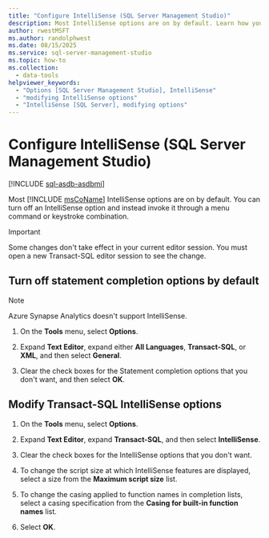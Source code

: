 ```yaml
---
title: "Configure IntelliSense (SQL Server Management Studio)"
description: Most IntelliSense options are on by default. Learn how you can turn off an IntelliSense option and invoke it instead through a menu command or keystroke combination.
author: rwestMSFT
ms.author: randolphwest
ms.date: 08/15/2025
ms.service: sql-server-management-studio
ms.topic: how-to
ms.collection:
  - data-tools
helpviewer_keywords:
  - "Options [SQL Server Management Studio], IntelliSense"
  - "modifying IntelliSense options"
  - "IntelliSense [SQL Server], modifying options"
---
```


# Configure IntelliSense (SQL Server Management Studio)

[!INCLUDE [sql-asdb-asdbmi](../includes/applies-to-version/sql-asdb-asdbmi.md)]

Most [!INCLUDE [msCoName](../includes/msconame-md.md)] IntelliSense options are on by default. You can turn off an IntelliSense option and instead invoke it through a menu command or keystroke combination.

> [!IMPORTANT]  
> Some changes don't take effect in your current editor session. You must open a new Transact-SQL editor session to see the change.

## Turn off statement completion options by default

> [!NOTE]  
> Azure Synapse Analytics doesn't support IntelliSense.

1. On the **Tools** menu, select **Options**.

1. Expand **Text Editor**, expand either **All Languages**, **Transact-SQL**, or **XML**, and then select **General**.

1. Clear the check boxes for the Statement completion options that you don't want, and then select **OK**.

## Modify Transact-SQL IntelliSense options

1. On the **Tools** menu, select **Options**.

1. Expand **Text Editor**, expand **Transact-SQL**, and then select **IntelliSense**.

1. Clear the check boxes for the IntelliSense options that you don't want.

1. To change the script size at which IntelliSense features are displayed, select a size from the **Maximum script size** list.

1. To change the casing applied to function names in completion lists, select a casing specification from the **Casing for built-in function names** list.

1. Select **OK**.
